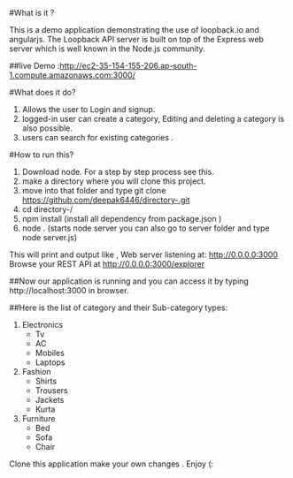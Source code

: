 #What is it ?

This is a demo application demonstrating the use of loopback.io and angularjs.
The Loopback API server is built on top of the Express web server which is well known in the Node.js community.

##live Demo :http://ec2-35-154-155-206.ap-south-1.compute.amazonaws.com:3000/

#What does it do?
1. Allows the user to Login and signup.
2. logged-in user can create a category, Editing and deleting a category is also possible.
3. users can search for existing categories .  

#How to run this?
1.  Download node. For a step by step process see this.
2. make a directory where you will clone this project.
3. move into that folder and type git clone https://github.com/deepak6446/directory-.git
4. cd directory-/
5.  npm install (install all dependency from package.json )
6.  node . (starts node server you can also go to server folder and type node server.js)

This will print and output like ,
Web server listening at: http://0.0.0.0:3000
Browse your REST API at http://0.0.0.0:3000/explorer

##Now our application is running and you can access it by typing http://localhost:3000 in browser.

##Here is the list of category and their Sub-category types: 
1. Electronics 
    * Tv
    * AC
    * Mobiles
    * Laptops
2. Fashion 
    * Shirts
    * Trousers
    * Jackets
    * Kurta
3. Furniture 
    * Bed
    * Sofa
    * Chair

Clone this application make your own changes .
Enjoy (:
